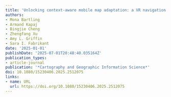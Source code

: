 ```yaml
---
title: 'Unlocking context-aware mobile map adaptation: a VR navigation user study'
authors:
- Mona Bartling
- Armand Kapaj
- Bingjie Cheng
- Zhengfang Xu
- Amy L. Griffin
- Sara I. Fabrikant
date: '2025-01-01'
publishDate: '2025-07-01T20:48:40.035164Z'
publication_types:
- article-journal
publication: '*Cartography and Geographic Information Science*'
doi: 10.1080/15230406.2025.2512075
links:
- name: URL
  url: https://doi.org/10.1080/15230406.2025.2512075
---
```

